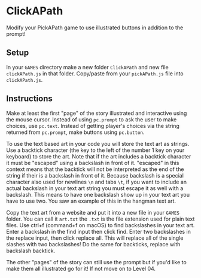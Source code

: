 # ClickAPath

Modify your PickAPath game to use illustrated buttons in addition to the prompt!

## Setup

In your `GAMES` directory make a new folder `ClickAPath` and new file `clickAPath.js` in that folder. Copy/paste from your `pickAPath.js` file into `clickAPath.js`.

## Instructions

Make at least the first "page" of the story illustrated and interactive using the mouse cursor. Instead of using `pc.prompt` to ask the user to make choices, use `pc.text`. Instead of getting player's choices via the string returned from `pc.prompt`, make buttons using `pc.button`.

To use the text based art in your code you will store the text art as strings. Use a backtick character (the key to the left of the number 1 key on your keyboard) to store the art. Note that if the art includes a backtick character it must be "escaped" using a backslash in front of it. "escaped" in this context means that the backtick will not be interpreted as the end of the string if their is a backslash in front of it. Because backslash is a special character also used for newlines `\n` and tabs `\t`, if you want to include an actual backslash in your text art string you must escape it as well with a backslash. This means to have one backslash show up in your text art you have to use two. You saw an example of this in the hangman text art.

Copy the text art from a website and put it into a new file in your `GAMES` folder. You can call it `art.txt` the `.txt` is the file extension used for plain text files. Use ctrl+f (command+f on macOS) to find backslashes in your text art. Enter a backslash in the find input then click find. Enter two backslashes in the replace input, then click replace all. This will replace all of the single slashes with two backslashes! Do the same for backticks, replace with backslash backtick.

The other "pages" of the story can still use the prompt but if you'd like to make them all illustrated go for it! If not move on to Level 04.
